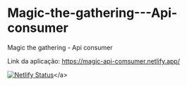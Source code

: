 # Magic-the-gathering---Api-consumer
Magic the gathering - Api consumer


Link da aplicação:
https://magic-api-comsumer.netlify.app/

<a href="https://magic-api-comsumer.netlify.app/">[![Netlify Status](https://api.netlify.com/api/v1/badges/fc8f5b81-45a8-4de7-9eac-1847f1da9ff4/deploy-status)]([https://app.netlify.com/sites/magic-api-comsumer/deploys](https://magic-api-comsumer.netlify.app/))</a>

